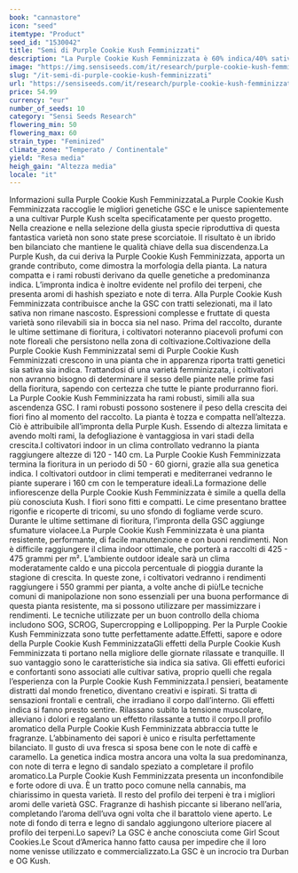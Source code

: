 ```yaml
---
book: "cannastore"
icon: "seed"
itemtype: "Product"
seed_id: "1530042"
title: "Semi di Purple Cookie Kush Femminizzati"
description: "La Purple Cookie Kush Femminizzata è 60% indica/40% sativa con profili aromatici molto significativi. Pianta tozza con la struttura dei fiori simile alla Kush ed effetti ibridi."
image: "https://img.sensiseeds.com/it/research/purple-cookie-kush-femminizzati-image.png"
slug: "/it-semi-di-purple-cookie-kush-femminizzati"
url: "https://sensiseeds.com/it/research/purple-cookie-kush-femminizzati?a_aid=cannastore"
price: 54.99
currency: "eur"
number_of_seeds: 10
category: "Sensi Seeds Research"
flowering_min: 50
flowering_max: 60
strain_type: "Feminized"
climate_zone: "Temperato / Continentale"
yield: "Resa media"
heigh_gain: "Altezza media"
locale: "it"
---
```

Informazioni sulla Purple Cookie Kush FemminizzataLa Purple Cookie Kush Femminizzata raccoglie le migliori genetiche GSC e le unisce sapientemente a una cultivar Purple Kush scelta specificatamente per questo progetto. Nella creazione e nella selezione della giusta specie riproduttiva di questa fantastica varietà non sono state prese scorciatoie. Il risultato è un ibrido ben bilanciato che mantiene le qualità chiave della sua discendenza.La Purple Kush, da cui deriva la Purple Cookie Kush Femminizzata, apporta un grande contributo, come dimostra la morfologia della pianta. La natura compatta e i rami robusti derivano da quelle genetiche a predominanza indica. L’impronta indica è inoltre evidente nel profilo dei terpeni, che presenta aromi di hashish speziato e note di terra. Alla Purple Cookie Kush Femminizzata contribuisce anche la GSC con tratti selezionati, ma il lato sativa non rimane nascosto. Espressioni complesse e fruttate di questa varietà sono rilevabili sia in bocca sia nel naso. Prima del raccolto, durante le ultime settimane di fioritura, i coltivatori noteranno piacevoli profumi con note floreali che persistono nella zona di coltivazione.Coltivazione della Purple Cookie Kush FemminizzataI semi di Purple Cookie Kush Femminizzati crescono in una pianta che in apparenza riporta tratti genetici sia sativa sia indica. Trattandosi di una varietà femminizzata, i coltivatori non avranno bisogno di determinare il sesso delle piante nelle prime fasi della fioritura, sapendo con certezza che tutte le piante produrranno fiori. La Purple Cookie Kush Femminizzata ha rami robusti, simili alla sua ascendenza GSC. I rami robusti possono sostenere il peso della crescita dei fiori fino al momento del raccolto. La pianta è tozza e compatta nell’altezza. Ciò è attribuibile all’impronta della Purple Kush. Essendo di altezza limitata e avendo molti rami, la defogliazione è vantaggiosa in vari stadi della crescita.I coltivatori indoor in un clima controllato vedranno la pianta raggiungere altezze di 120 - 140 cm. La Purple Cookie Kush Femminizzata termina la fioritura in un periodo di 50 - 60 giorni, grazie alla sua genetica indica. I coltivatori outdoor in climi temperati e mediterranei vedranno le piante superare i 160 cm con le temperature ideali.La formazione delle infiorescenze della Purple Cookie Kush Femminizzata è simile a quella della più conosciuta Kush. I fiori sono fitti e compatti. Le cime presentano brattee rigonfie e ricoperte di tricomi, su uno sfondo di fogliame verde scuro. Durante le ultime settimane di fioritura, l’impronta della GSC aggiunge sfumature violacee.La Purple Cookie Kush Femminizzata è una pianta resistente, performante, di facile manutenzione e con buoni rendimenti. Non è difficile raggiungere il clima indoor ottimale, che porterà a raccolti di 425 - 475 grammi per m². L’ambiente outdoor ideale sarà un clima moderatamente caldo e una piccola percentuale di pioggia durante la stagione di crescita. In queste zone, i coltivatori vedranno i rendimenti raggiungere i 550 grammi per pianta, a volte anche di più!Le tecniche comuni di manipolazione non sono essenziali per una buona performance di questa pianta resistente, ma si possono utilizzare per massimizzare i rendimenti. Le tecniche utilizzate per un buon controllo della chioma includono SOG, SCROG, Supercropping e Lollipopping. Per la Purple Cookie Kush Femminizzata sono tutte perfettamente adatte.Effetti, sapore e odore della Purple Cookie Kush FemminizzataGli effetti della Purple Cookie Kush Femminizzata ti portano nella migliore delle giornate rilassate e tranquille. Il suo vantaggio sono le caratteristiche sia indica sia sativa. Gli effetti euforici e confortanti sono associati alle cultivar sativa, proprio quelli che regala l’esperienza con la Purple Cookie Kush Femminizzata.I pensieri, beatamente distratti dal mondo frenetico, diventano creativi e ispirati. Si tratta di sensazioni frontali e centrali, che irradiano il corpo dall’interno. Gli effetti indica si fanno presto sentire. Rilassano subito la tensione muscolare, alleviano i dolori e regalano un effetto rilassante a tutto il corpo.Il profilo aromatico della Purple Cookie Kush Femminizzata abbraccia tutte le fragranze. L’abbinamento dei sapori è unico e risulta perfettamente bilanciato. Il gusto di uva fresca si sposa bene con le note di caffè e caramello. La genetica indica mostra ancora una volta la sua predominanza, con note di terra e legno di sandalo speziato a completare il profilo aromatico.La Purple Cookie Kush Femminizzata presenta un inconfondibile e forte odore di uva. È un tratto poco comune nella cannabis, ma chiarissimo in questa varietà. Il resto del profilo dei terpeni è tra i migliori aromi delle varietà GSC. Fragranze di hashish piccante si liberano nell’aria, completando l’aroma dell’uva ogni volta che il barattolo viene aperto. Le note di fondo di terra e legno di sandalo aggiungono ulteriore piacere al profilo dei terpeni.Lo sapevi? La GSC è anche conosciuta come Girl Scout Cookies.Le Scout d’America hanno fatto causa per impedire che il loro nome venisse utilizzato e commercializzato.La GSC è un incrocio tra Durban e OG Kush.
